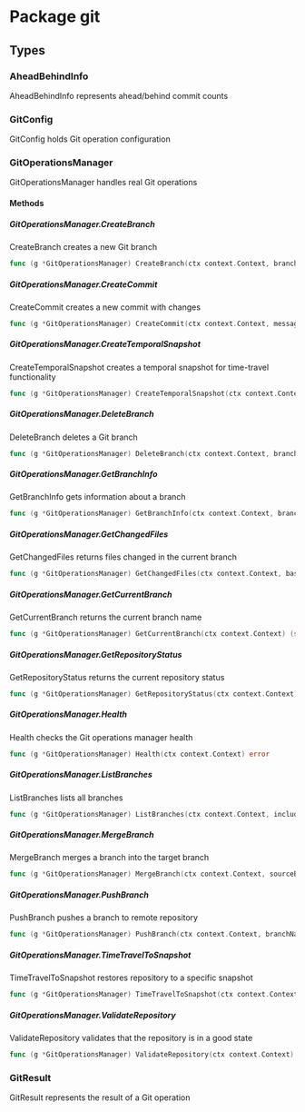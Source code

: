 # Package git

## Types

### AheadBehindInfo

AheadBehindInfo represents ahead/behind commit counts


### GitConfig

GitConfig holds Git operation configuration


### GitOperationsManager

GitOperationsManager handles real Git operations


#### Methods

##### GitOperationsManager.CreateBranch

CreateBranch creates a new Git branch


```go
func (g *GitOperationsManager) CreateBranch(ctx context.Context, branchName, baseBranch string) (*interfaces.GitBranchResult, error)
```

##### GitOperationsManager.CreateCommit

CreateCommit creates a new commit with changes


```go
func (g *GitOperationsManager) CreateCommit(ctx context.Context, message string, files []string) (*interfaces.GitCommitResult, error)
```

##### GitOperationsManager.CreateTemporalSnapshot

CreateTemporalSnapshot creates a temporal snapshot for time-travel functionality


```go
func (g *GitOperationsManager) CreateTemporalSnapshot(ctx context.Context, branchName string, metadata map[string]interface{}) (*interfaces.TemporalSnapshot, error)
```

##### GitOperationsManager.DeleteBranch

DeleteBranch deletes a Git branch


```go
func (g *GitOperationsManager) DeleteBranch(ctx context.Context, branchName string, force bool) error
```

##### GitOperationsManager.GetBranchInfo

GetBranchInfo gets information about a branch


```go
func (g *GitOperationsManager) GetBranchInfo(ctx context.Context, branchName string) (*interfaces.GitBranchInfo, error)
```

##### GitOperationsManager.GetChangedFiles

GetChangedFiles returns files changed in the current branch


```go
func (g *GitOperationsManager) GetChangedFiles(ctx context.Context, baseBranch string) ([]string, error)
```

##### GitOperationsManager.GetCurrentBranch

GetCurrentBranch returns the current branch name


```go
func (g *GitOperationsManager) GetCurrentBranch(ctx context.Context) (string, error)
```

##### GitOperationsManager.GetRepositoryStatus

GetRepositoryStatus returns the current repository status


```go
func (g *GitOperationsManager) GetRepositoryStatus(ctx context.Context) (*interfaces.GitRepositoryStatus, error)
```

##### GitOperationsManager.Health

Health checks the Git operations manager health


```go
func (g *GitOperationsManager) Health(ctx context.Context) error
```

##### GitOperationsManager.ListBranches

ListBranches lists all branches


```go
func (g *GitOperationsManager) ListBranches(ctx context.Context, includeRemote bool) ([]string, error)
```

##### GitOperationsManager.MergeBranch

MergeBranch merges a branch into the target branch


```go
func (g *GitOperationsManager) MergeBranch(ctx context.Context, sourceBranch, targetBranch string, mergeMessage string) (*interfaces.GitMergeResult, error)
```

##### GitOperationsManager.PushBranch

PushBranch pushes a branch to remote repository


```go
func (g *GitOperationsManager) PushBranch(ctx context.Context, branchName string) error
```

##### GitOperationsManager.TimeTravelToSnapshot

TimeTravelToSnapshot restores repository to a specific snapshot


```go
func (g *GitOperationsManager) TimeTravelToSnapshot(ctx context.Context, snapshot *interfaces.TemporalSnapshot) error
```

##### GitOperationsManager.ValidateRepository

ValidateRepository validates that the repository is in a good state


```go
func (g *GitOperationsManager) ValidateRepository(ctx context.Context) error
```

### GitResult

GitResult represents the result of a Git operation


